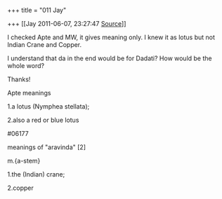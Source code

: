 +++
title = "011 Jay"

+++
[[Jay	2011-06-07, 23:27:47 [Source](https://groups.google.com/g/samskrita/c/nZQH1duBqHU)]]



I checked Apte and MW, it gives meaning only. I knew it as lotus but not Indian Crane and Copper.  
  
I understand that da in the end would be for Dadati? How would be the whole word?  
  
Thanks!  
  
  
  
Apte meanings  

1.a lotus (Nymphea stellata);

2.also a red or blue lotus

#06177

meanings of "aravinda" \[2\]

m.{a-stem}

1.the (Indian) crane;

2.copper

  
  

